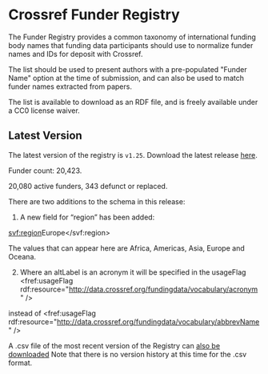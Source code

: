 # Crossref Funder Registry

The Funder Registry provides a common taxonomy of international funding body names that funding data participants should use to normalize funder names and IDs for deposit with Crossref.

The list should be used to present authors with a pre-populated "Funder Name" option at the time of submission, and can also be used to match funder names extracted from papers.

The list is available to download as an RDF file, and is freely available under a CC0 license waiver.

## Latest Version

The latest version of the registry is `v1.25`. Download the latest release [here](https://github.com/CrossRef/open-funder-registry/releases/latest).

Funder count: 20,423.

20,080 active funders, 343 defunct or replaced.

There are two additions to the schema in this release:

1. A new field for “region” has been added:

<svf:region>Europe</svf:region>

The values that can appear here are Africa, Americas, Asia, Europe and Oceana.

2. Where an altLabel is an acronym it will be specified in the usageFlag
<fref:usageFlag rdf:resource="http://data.crossref.org/fundingdata/vocabulary/acronym" />

instead of 
<fref:usageFlag rdf:resource="http://data.crossref.org/fundingdata/vocabulary/abbrevName" />


A .csv file of the most recent version of the Registry can [also be downloaded](https://doi.crossref.org/funderNames?mode=list) Note that there is no version history at this time for the .csv format.
